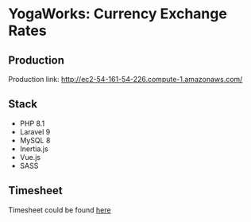 # YogaWorks: Currency Exchange Rates

## Production

Production link: http://ec2-54-161-54-226.compute-1.amazonaws.com/

## Stack

- PHP 8.1
- Laravel 9
- MySQL 8
- Inertia.js
- Vue.js
- SASS

## Timesheet

Timesheet could be found [here](TIMESHEET.md)
